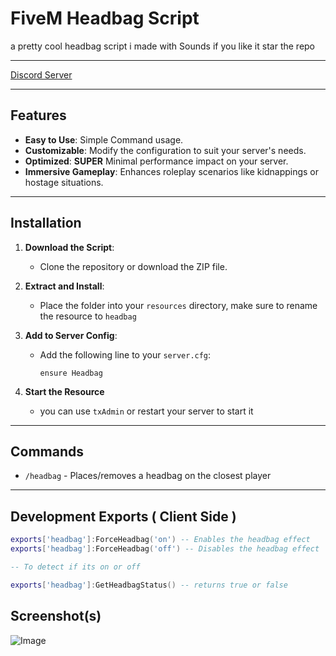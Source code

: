 # FiveM Headbag Script

a pretty cool headbag script i made with Sounds if you like it star the repo 

---

[Discord Server](https://discord.gg/TZFPF2n5Ys)

---

## Features
- **Easy to Use**: Simple Command usage.
- **Customizable**: Modify the configuration to suit your server's needs.
- **Optimized**: **SUPER** Minimal performance impact on your server.
- **Immersive Gameplay**: Enhances roleplay scenarios like kidnappings or hostage situations.

---

## Installation
1. **Download the Script**:
   - Clone the repository or download the ZIP file.

2. **Extract and Install**:
   - Place the folder into your `resources` directory, make sure to rename the resource to `headbag`

3. **Add to Server Config**:
   - Add the following line to your `server.cfg`:
     ```plaintext
     ensure Headbag
     ```

4. **Start the Resource**
   - you can use `txAdmin` or restart your server to start it

---

## Commands
- `/headbag` - Places/removes a headbag on the closest player

---

## Development Exports ( Client Side )

```lua
exports['headbag']:ForceHeadbag('on') -- Enables the headbag effect
exports['headbag']:ForceHeadbag('off') -- Disables the headbag effect

-- To detect if its on or off

exports['headbag']:GetHeadbagStatus() -- returns true or false
```

## Screenshot(s)
![Image](https://github.com/user-attachments/assets/f43079f6-5676-4e1f-b583-97ba5d2b9242)
